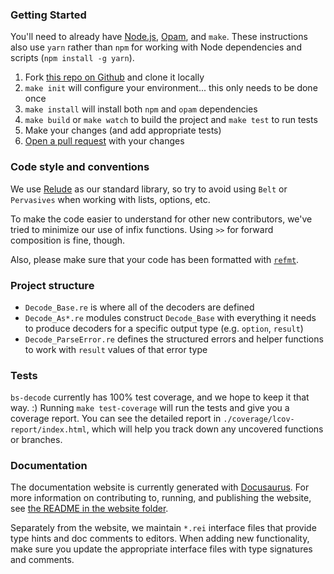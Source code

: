 ### Getting Started

You'll need to already have [Node.js](https://nodejs.org), [Opam](https://opam.ocaml.org/doc/Install.html), and `make`. These instructions also use `yarn` rather than `npm` for working with Node dependencies and scripts (`npm install -g yarn`).

1. Fork [this repo on Github](https://github.com/mlms13/bs-decode) and clone it locally
2. `make init` will configure your environment... this only needs to be done once
3. `make install` will install both `npm` and `opam` dependencies
4. `make build` or `make watch` to build the project and `make test` to run tests
5. Make your changes (and add appropriate tests)
6. [Open a pull request](https://help.github.com/en/articles/about-pull-requests) with your changes

### Code style and conventions

We use [Relude](https://github.com/reazen/relude/) as our standard library, so try to avoid using `Belt` or `Pervasives` when working with lists, options, etc.

To make the code easier to understand for other new contributors, we've tried to minimize our use of infix functions. Using `>>` for forward composition is fine, though.

Also, please make sure that your code has been formatted with [`refmt`](https://reasonml.github.io/docs/en/editor-plugins).

### Project structure

- `Decode_Base.re` is where all of the decoders are defined
- `Decode_As*.re` modules construct `Decode_Base` with everything it needs to produce decoders for a specific output type (e.g. `option`, `result`)
- `Decode_ParseError.re` defines the structured errors and helper functions to work with `result` values of that error type

### Tests

`bs-decode` currently has 100% test coverage, and we hope to keep it that way. :) Running `make test-coverage` will run the tests and give you a coverage report. You can see the detailed report in `./coverage/lcov-report/index.html`, which will help you track down any uncovered functions or branches.

### Documentation

The documentation website is currently generated with [Docusaurus](https://docusaurus.io/). For more information on contributing to, running, and publishing the website, see [the README in the website folder](https://github.com/mlms13/bs-decode/blob/master/website/README.md).

Separately from the website, we maintain `*.rei` interface files that provide type hints and doc comments to editors. When adding new functionality, make sure you update the appropriate interface files with type signatures and comments.
